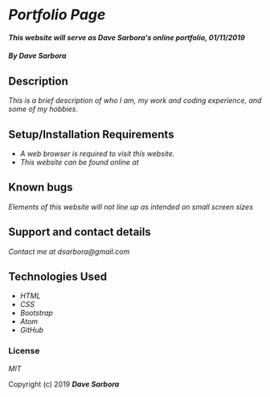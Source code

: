 # _Portfolio Page_

#### _This website will serve as Dave Sarbora's online portfolio, 01/11/2019_

#### _By **Dave Sarbora**_

## Description

_This is a brief description of who I am, my work and coding experience, and some of my hobbies._

## Setup/Installation Requirements

* _A web browser is required to visit this website._
* _This website can be found online at_

## Known bugs

_Elements of this website will not line up as intended on small screen sizes_

## Support and contact details

_Contact me at dsarbora@gmail.com_

## Technologies Used

* _HTML_
* _CSS_
* _Bootstrap_
* _Atom_
* _GitHub_

### License

*MIT*

Copyright (c) 2019 **_Dave Sarbora_**
